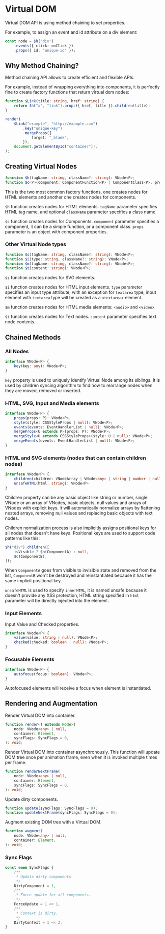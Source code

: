 # Virtual DOM

Virtual DOM API is using method chaining to set properties.

For example, to assign an event and id attribute on a div element:

```ts
const node = $h("div")
    .events({ click: onClick })
    .props({ id: "unique-id" });
```

## Why Method Chaining?

Method chaining API allows to create efficient and flexible APIs.

For example, instead of wrapping everything into components, it is perfectly fine to create factory functions that
return virtual dom nodes:

```ts
function $Link(title: string, href: string) {
    return $h("a", "link").props({ href, title }).children(title);
}

render(
    $Link("example", "http://example.com")
        .key("unique-key")
        .mergeProps({
            target: "_blank",
        }),
    document.getElementById("container")!,
);
```

## Creating Virtual Nodes

```ts
function $h(tagName: string, className?: string): VNode<P>;
function $c<P>(component: ComponentFunction<P> | ComponentClass<P>, props: P): VNode<P>;
```

This is the two most common factory functions, one creates nodes for HTML elements and another one creates nodes for
components.

`$h` function creates nodes for HTML elements. `tagName` parameter specifies HTML tag name, and optional `className`
parameter specifies a class name.

`$c` function creates nodes for Components. `component` parameter specifies a component, it can be a simple function,
or a component class. `props` parameter is an object with component properties.

### Other Virtual Node types

```ts
function $s(tagName: string, className?: string): VNode<P>;
function $i(type: string, className?: string): VNode<P>;
function $m(tagName: string, className?: string): VNode<P>;
function $t(content: string): VNode<P>;
```

`$s` function creates nodes for SVG elements.

`$i` function creates nodes for HTML input elements. `type` parameter specifies an input type attribute, with an
exception for `textarea` type, input element with `textarea` type will be created as a `<textarea>` element.

`$m` function creates nodes for HTML media elements: `<audio>` and `<video>`.

`$t` function creates nodes for Text nodes. `content` parameter specifies text node contents.

## Chained Methods

### All Nodes

```ts
interface VNode<P> {
    key(key: any): VNode<P>;
}
```

`key` property is used to uniquely identify Virtual Node among its siblings. It is used by children syncing algorithm to
find how to rearrange nodes when they are moved, removed or inserted.

### HTML, SVG, Input and Media elements

```ts
interface VNode<P> {
    props(props: P): VNode<P>;
    style(style: CSSStyleProps | null): VNode<P>;
    events(events: EventHandlerList | null): VNode<P>;
    mergeProps<U extends P>(props: P): VNode<P>;
    mergeStyle<U extends CSSStyleProps>(style: U | null): VNode<P>;
    mergeEvents(events: EventHandlerList | null): VNode<P>;
}
```

### HTML and SVG elements (nodes that can contain children nodes)

```ts
interface VNode<P> {
    children(children: VNodeArray | VNode<any> | string | number | null): VNode<P>;
    unsafeHTML(html: string): VNode<P>
}
```

Children property can be any basic object like string or number, single VNode or an array of VNodes, basic objects, null
values and arrays of VNodes with explicit keys. It will automatically normalize arrays by flattening nested arrays,
removing null values and replacing basic objects with text nodes.

Children normalization process is also implicitly assigns positional keys for all nodes that doesn't have keys.
Positional keys are used to support code patterns like this:

```ts
$h("div").children([
    isVisible ? $h(ComponentA) : null,
    $c(ComponentB),
]);
```

When `ComponentA` goes from visible to invisible state and removed from the list, `ComponentB` won't be destroyed and
reinstantiated because it has the same implicit positional key.

`unsafeHTML` is used to specify `innerHTML`, it is named unsafe because it doesn't provide any XSS protection, HTML
string specified in `html` parameter will be directly injected into the element.

### Input Elements

Input Value and Checked properties.

```ts
interface VNode<P> {
    value(value: string | null): VNode<P>;
    checked(checked: boolean | null): VNode<P>;
}
```

### Focusable Elements

```ts
interface VNode<P> {
    autofocus(focus: boolean): VNode<P>;
}
```

Autofocused elements will receive a focus when element is instantiated.

## Rendering and Augmentation

Render Virtual DOM into container.

```ts
function render<T extends Node>(
    node: VNode<any> | null,
    container: Element,
    syncFlags: SyncFlags = 0,
): void;
```

Render Virtual DOM into container asynchronously. This function will update DOM tree once per animation frame, even
when it is invoked multiple times per frame.

```ts
function renderNextFrame(
    node: VNode<any> | null,
    container: Element,
    syncFlags: SyncFlags = 0,
): void;
```

Update dirty components.

```ts
function update(syncFlags: SyncFlags = 0);
function updateNextFrame(syncFlags: SyncFlags = 0);
```

Augment existing DOM tree with a Virtual DOM.

```ts
function augment(
    node: VNode<any> | null,
    container: Element,
): void;
```

### Sync Flags

```ts
const enum SyncFlags {
    /**
     * Update dirty components.
     */
    DirtyComponent = 1,
    /**
     * Force update for all components.
     */
    ForceUpdate = 1 << 1,
    /**
     * Context is dirty.
     */
    DirtyContext = 1 << 2,
}
```